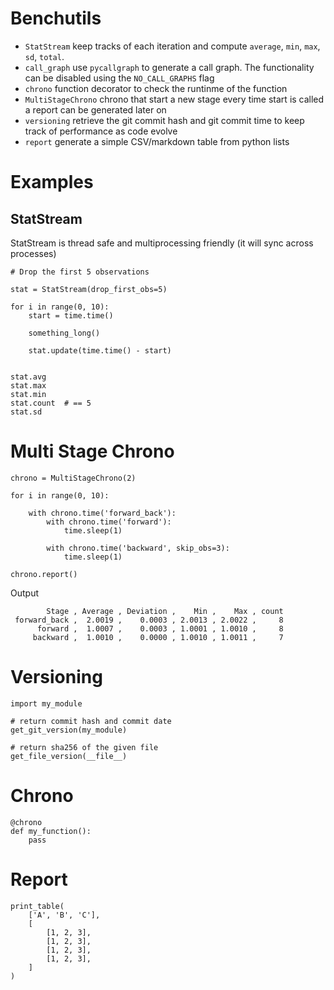 # Benchutils

* `StatStream` keep tracks of each iteration and compute `average`, `min`, `max`, `sd`, `total`.
* `call_graph` use `pycallgraph` to generate a call graph. The functionality can be disabled using the `NO_CALL_GRAPHS` flag
* `chrono` function decorator to check the runtinme of the function
* `MultiStageChrono` chrono that start a new stage every time start is called a report can be generated later on
* `versioning` retrieve the git commit hash and git commit time to keep track of performance as code evolve
* `report` generate a simple CSV/markdown table from python lists 


# Examples

## StatStream

StatStream is thread safe and multiprocessing friendly (it will sync across processes)

    # Drop the first 5 observations
    
    stat = StatStream(drop_first_obs=5)
    
    for i in range(0, 10):
        start = time.time()
        
        something_long()
        
        stat.update(time.time() - start)
        
        
    stat.avg
    stat.max
    stat.min
    stat.count  # == 5
    stat.sd     
    
# Multi Stage Chrono

    chrono = MultiStageChrono(2)

    for i in range(0, 10):

        with chrono.time('forward_back'):
            with chrono.time('forward'):
                time.sleep(1)

            with chrono.time('backward', skip_obs=3):
                time.sleep(1)

    chrono.report()
    
Output

            Stage , Average , Deviation ,    Min ,    Max , count 
     forward_back ,  2.0019 ,    0.0003 , 2.0013 , 2.0022 ,     8 
          forward ,  1.0007 ,    0.0003 , 1.0001 , 1.0010 ,     8 
         backward ,  1.0010 ,    0.0000 , 1.0010 , 1.0011 ,     7 


    
# Versioning


    import my_module
    
    # return commit hash and commit date
    get_git_version(my_module)
    
    # return sha256 of the given file
    get_file_version(__file__)
    
   
# Chrono


    @chrono
    def my_function():
        pass
        
# Report

    print_table(
        ['A', 'B', 'C'],
        [
            [1, 2, 3],
            [1, 2, 3],
            [1, 2, 3],
            [1, 2, 3],
        ]
    )
   